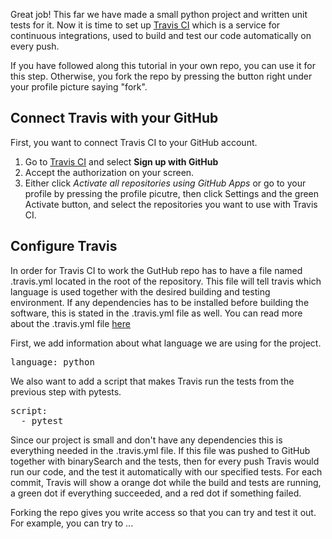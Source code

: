 Great job! This far we have made a small python project and written unit tests for it.
Now it is time to set up [Travis CI](https://www.travis-ci.com) which is
a service for continuous integrations, used to build and test our code automatically on every push.  

If you have followed along this tutorial in your own repo, you can use it for this step. Otherwise,
you fork the repo by pressing the button right under your profile picture saying "fork".

## Connect Travis with your GitHub
First, you want to connect Travis CI to your GitHub account. 
1. Go to [Travis CI](https://www.travis-ci.com) and select **Sign up with GitHub**
2. Accept the authorization on your screen.
3. Either click *Activate all repositories using GitHub Apps* or go to your profile by pressing
the profile picutre, then click Settings and the green Activate button, and select the repositories you want to use with Travis CI.

## Configure Travis 
In order for Travis CI to work the GutHub repo has to have a file named .travis.yml located in the root of the repository. 
This file will tell travis which language is used together with the desired building and testing environment. If any dependencies has 
to be installed before building the software, this is stated in the .travis.yml file as well. You can read more about the .travis.yml file [here](https://docs.travis-ci.com/user/tutorial/)

First, we add information about what language we are using for the project.
<pre class="file" data-filename="search/.travis.yml" data-target="replace">
language: python
</pre>

We also want to add a script that makes Travis run the tests from the previous step with pytests.
<pre class="file" data-filename="search/.travis.yml" data-target="append">
script: 
  - pytest
</pre>

Since our project is small and don't have any dependencies this is everything needed in the .travis.yml file.
If this file was pushed to GitHub together with binarySearch and the tests, then for every push Travis
would run our code, and the test it automatically with our specified tests. For each commit, Travis will show
a orange dot while the build and tests are running, a green dot if everything succeeded, and a red dot if something failed.


Forking the repo gives you write access so that you can try and test it out.
For example, you can try to ...